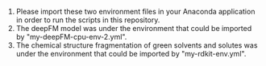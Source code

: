 1. Please import these two environment files in your Anaconda application in order to run the scripts in this repository.
2. The deepFM model was under the environment that could be imported by "my-deepFM-cpu-env-2.yml". 
3. The chemical structure fragmentation of green solvents and solutes was under the environment that could be imported by "my-rdkit-env.yml".
